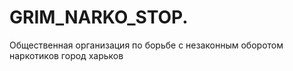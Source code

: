 # GRIM_NARKO_STOP.
Общественная организация по борьбе с незаконным оборотом наркотиков город харьков
